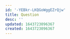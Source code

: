 ```yaml
---
id: '-YEBkr-LKQGoWggEZrQjw'
title: Question
desc: ''
updated: 1643723096367
created: 1643723096367
---
```


